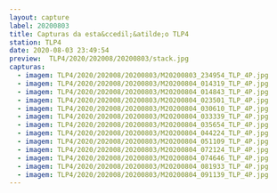 ```yaml
---
layout: capture
label: 20200803
title: Capturas da esta&ccedil;&atilde;o TLP4
station: TLP4
date: 2020-08-03 23:49:54
preview:  TLP4/2020/202008/20200803/stack.jpg
capturas:
  - imagem: TLP4/2020/202008/20200803/M20200803_234954_TLP_4P.jpg
  - imagem: TLP4/2020/202008/20200803/M20200804_014319_TLP_4P.jpg
  - imagem: TLP4/2020/202008/20200803/M20200804_014843_TLP_4P.jpg
  - imagem: TLP4/2020/202008/20200803/M20200804_023501_TLP_4P.jpg
  - imagem: TLP4/2020/202008/20200803/M20200804_030610_TLP_4P.jpg
  - imagem: TLP4/2020/202008/20200803/M20200804_033339_TLP_4P.jpg
  - imagem: TLP4/2020/202008/20200803/M20200804_035654_TLP_4P.jpg
  - imagem: TLP4/2020/202008/20200803/M20200804_044224_TLP_4P.jpg
  - imagem: TLP4/2020/202008/20200803/M20200804_051109_TLP_4P.jpg
  - imagem: TLP4/2020/202008/20200803/M20200804_072124_TLP_4P.jpg
  - imagem: TLP4/2020/202008/20200803/M20200804_074646_TLP_4P.jpg
  - imagem: TLP4/2020/202008/20200803/M20200804_081933_TLP_4P.jpg
  - imagem: TLP4/2020/202008/20200803/M20200804_091139_TLP_4P.jpg
---
```

